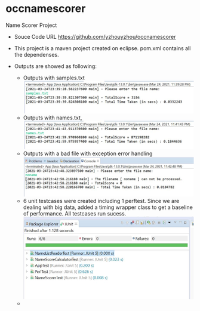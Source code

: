 # occnamescorer

Name Scorer Project

*   Souce Code URL https://github.com/yzhouyzhou/occnamescorer

*   This project is a maven project created on eclipse. pom.xml contains all the dependenses. 

*   Outputs are showed as following:
   
    *   Outputs with samples.txt
        ![node-image1](images/node1.jpg)
    *   Outputs with names.txt, 
        ![node-image2](images/node2.jpg)
    *   Outputs with a bad file with exception error handling
        ![node-image3](images/node3.jpg)
    *   6 unit testcases were created including 1 perftest. Since we are dealing with big data, added a timing wrapper class to get a baseline of performance. All testcases run sucess.
        ![node-image4](images/node4.jpg)
    *   
